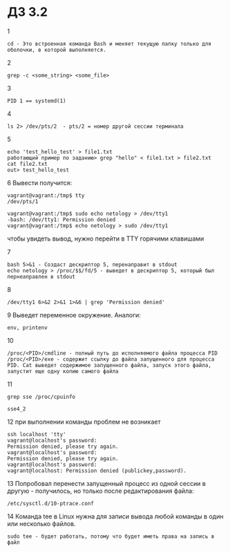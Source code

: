 # ДЗ 3.2

1 
```
cd - Это встроенная команда Bash и меняет текущую папку только для оболочки, в которой выполняется.
```
2
```
grep -c <some_string> <some_file>
```
3
```
PID 1 == systemd(1)
```
4
```
ls 2> /dev/pts/2  - pts/2 = номер другой сессии терминала 
```
5
```
echo 'test_hello_test' > file1.txt
работающий пример по заданию> grep "hello" < file1.txt > file2.txt
cat file2.txt
out> test_hello_test
```
6 Вывести получится:
```
vagrant@vagrant:/tmp$ tty
/dev/pts/1

vagrant@vagrant:/tmp$ sudo echo netology > /dev/tty1
-bash: /dev/tty1: Permission denied
vagrant@vagrant:/tmp$ echo netology > sudo /dev/tty1
```
чтобы увидеть вывод, нужно перейти в TTY горячими клавишами

7
```
bash 5>&1 - Создаст дескриптор 5, перенаправит в stdout
echo netology > /proc/$$/fd/5 - выведет в дескриптор 5, который был пернеаправлен в stdout
```
8
```
/dev/tty1 6>&2 2>&1 1>&6 | grep 'Permission denied'
```
9 Выведет переменное окружение. Аналоги:
```
env, printenv
```
10
```
/proc/<PID>/cmdline - полный путь до исполняемого файла процесса PID
/proc/<PID>/exe - содержит ссылку до файла запущенного для процесса PID. Cat выведет содержимое запущенного файла, запуск этого файла, запустит еще одну копию самого файла
```
11
```
grep sse /proc/cpuinfo  

sse4_2
```
12 при выполнении команды проблем не возникает
```
ssh localhost 'tty'
vagrant@localhost's password:
Permission denied, please try again.
vagrant@localhost's password:
Permission denied, please try again.
vagrant@localhost's password:
vagrant@localhost: Permission denied (publickey,password).
```
13 Попробовал перенести запущенный процесс из одной сессии в другую - получилось, но только после редактирования файла:
```
/etc/sysctl.d/10-ptrace.conf
```
14 Команда tee в Linux нужна для записи вывода любой команды в один или несколько файлов.
```
sudo tee - будет работать, потому что будет иметь права на запись в файл
```